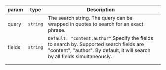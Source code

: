 | param  | type         | Description                                                                                                                                                                |   |
|--------|--------------|----------------------------------------------------------------------------------------------------------------------------------------------------------------------------|---|
| query  | ```string``` | The search string. The query can be wrapped in quotes to search for an exact phrase.                                                                                       |   |
| fields | ```string``` | ```Default: "content,author"``` Specify the fields to search by. Supported search fields are "content", "author". By default, it will search by all fields simultaneously. |   |
|        |              |                                                                                                                                                                            |   |
|        |              |                                                                                                                                                                            |   |

